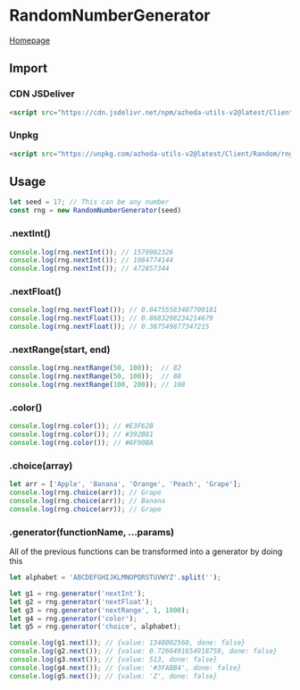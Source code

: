 # RandomNumberGenerator

[Homepage](../../README.md)

## Import
### CDN JSDeliver
```html
<script src="https://cdn.jsdelivr.net/npm/azheda-utils-v2@latest/Client/Random/rng.js"></script>
```
### Unpkg
```html
<script src="https://unpkg.com/azheda-utils-v2@latest/Client/Random/rng.js"></script>
```

## Usage

```js
let seed = 17; // This can be any number
const rng = new RandomNumberGenerator(seed)
```

### .nextInt()
```js
console.log(rng.nextInt()); // 1579902326
console.log(rng.nextInt()); // 1084774144
console.log(rng.nextInt()); // 472857344
```

### .nextFloat() 
```js
console.log(rng.nextFloat()); // 0.04755583407709181
console.log(rng.nextFloat()); // 0.8683298234214679
console.log(rng.nextFloat()); // 0.387549877347215
```

### .nextRange(start, end)
```js
console.log(rng.nextRange(50, 100));  // 82
console.log(rng.nextRange(50, 100));  // 88
console.log(rng.nextRange(100, 200)); // 108
```

### .color()
```js
console.log(rng.color()); // #E3F62B
console.log(rng.color()); // #392B81
console.log(rng.color()); // #6F90BA
```

### .choice(array)
```js
let arr = ['Apple', 'Banana', 'Orange', 'Peach', 'Grape'];
console.log(rng.choice(arr)); // Grape
console.log(rng.choice(arr)); // Banana
console.log(rng.choice(arr)); // Grape

```

### .generator(functionName, ...params)
All of the previous functions can be transformed into a generator by doing this
```js
let alphabet = 'ABCDEFGHIJKLMNOPQRSTUVWYZ'.split('');

let g1 = rng.generator('nextInt');
let g2 = rng.generator('nextFloat');
let g3 = rng.generator('nextRange', 1, 1000);
let g4 = rng.generator('color');
let g5 = rng.generator('choice', alphabet);

console.log(g1.next()); // {value: 1348002560, done: false}
console.log(g2.next()); // {value: 0.7266491654918759, done: false}
console.log(g3.next()); // {value: 513, done: false}
console.log(g4.next()); // {value: '#3FABB4', done: false}
console.log(g5.next()); // {value: 'Z', done: false}
```
